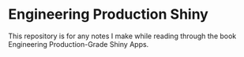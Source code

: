 # Engineering Production Shiny

This repository is for any notes I make while reading through the book 
Engineering Production-Grade Shiny Apps.